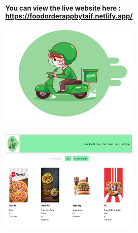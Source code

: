 ## You can view the live website here : https://foodorderappbytaif.netlify.app/
<img src="src/images/FF.png" alt="Screenshot Description" width="400" height="300">  

# <img src="src/images/Main page.PNG" alt="Screenshot Description" width="400" height="300">





